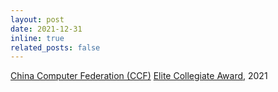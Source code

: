 ```yaml
---
layout: post
date: 2021-12-31
inline: true
related_posts: false
---
```


[China Computer Federation (CCF)](https://www.ccf.org.cn/en/) [Elite Collegiate Award](https://www.ccf.org.cn/en/Awards/CCF_Awards/#:~:text=Elite%20Collegiate%20Award), 2021
